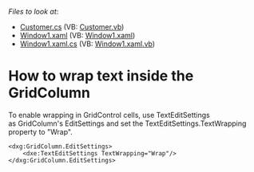 <!-- default file list -->
*Files to look at*:

* [Customer.cs](./CS/WpfApplication1/Customer.cs) (VB: [Customer.vb](./VB/WpfApplication1/Customer.vb))
* [Window1.xaml](./CS/WpfApplication1/Window1.xaml) (VB: [Window1.xaml](./VB/WpfApplication1/Window1.xaml))
* [Window1.xaml.cs](./CS/WpfApplication1/Window1.xaml.cs) (VB: [Window1.xaml.vb](./VB/WpfApplication1/Window1.xaml.vb))
<!-- default file list end -->
# How to wrap text inside the GridColumn


<p>To enable wrapping in GridControl cells, use TextEditSettings as GridColumn's EditSettings and set the TextEditSettings.TextWrapping property to "Wrap".</p>


```xaml
<dxg:GridColumn.EditSettings>
    <dxe:TextEditSettings TextWrapping="Wrap"/>
</dxg:GridColumn.EditSettings>
```



<br/>


